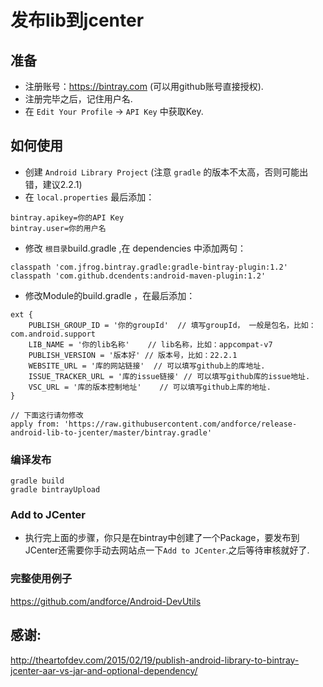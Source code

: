 # 发布lib到jcenter

## 准备
+ 注册账号：https://bintray.com (可以用github账号直接授权).
+ 注册完毕之后，记住用户名.
+ 在 `Edit Your Profile` -> `API Key` 中获取Key.

## 如何使用
+ 创建 `Android Library Project` (注意 `gradle` 的版本不太高，否则可能出错，建议2.2.1)
+ 在 `local.properties` 最后添加：
``` script
bintray.apikey=你的API Key
bintray.user=你的用户名
```
+ 修改 `根目录`build.gradle ,在 dependencies 中添加两句：
``` script
classpath 'com.jfrog.bintray.gradle:gradle-bintray-plugin:1.2'
classpath 'com.github.dcendents:android-maven-plugin:1.2'
```
+ 修改Module的build.gradle ，在最后添加：
``` script
ext {
	PUBLISH_GROUP_ID = '你的groupId'	// 填写groupId， 一般是包名，比如：com.android.support
	LIB_NAME = '你的lib名称'	// lib名称，比如：appcompat-v7
	PUBLISH_VERSION = '版本好'	// 版本号，比如：22.2.1
	WEBSITE_URL = '库的网站链接'	// 可以填写github上的库地址.
	ISSUE_TRACKER_URL = '库的issue链接'	// 可以填写github库的issue地址.
	VSC_URL = '库的版本控制地址'	// 可以填写github上库的地址.
}

// 下面这行请勿修改
apply from: 'https://raw.githubusercontent.com/andforce/release-android-lib-to-jcenter/master/bintray.gradle'
```

### 编译发布
``` script
gradle build
gradle bintrayUpload
```
### Add to JCenter
+ 执行完上面的步骤，你只是在bintray中创建了一个Package，要发布到JCenter还需要你手动去网站点一下`Add to JCenter`.之后等待审核就好了.

### 完整使用例子
https://github.com/andforce/Android-DevUtils


## 感谢:
http://theartofdev.com/2015/02/19/publish-android-library-to-bintray-jcenter-aar-vs-jar-and-optional-dependency/
